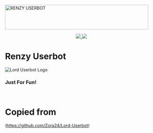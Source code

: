 <a href="https://cooltext.com"><img src="https://r67.cooltext.com/d.php?renderid=379009938918194&extension=gif" width="473" height="82" alt="RENZY USERBOT" /></a>


<p align="center">
  <a href="https://github.com/Zora24/Lord-Userbot/fork">
    <img src="https://img.shields.io/github/forks/Zora24/Lord-Userbot?label=Fork&style=social">
    
  </a>
  <a href="https://github.com/Zora24/Lord-Userbot">
    <img src="https://img.shields.io/github/stars/Zora24/Lord-Userbot?style=social">
  </a>
</p>  

# Renzy Userbot
![Lord Userbot Logo](https://i.postimg.cc/TYjxZSkg/images.jpg)

<h3 align="left">Just For Fun!</h3>
<p align="left">&nbsp;</p>

# Copied from 
(https://github.com/Zora24/Lord-Userbot)
